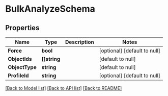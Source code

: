 # BulkAnalyzeSchema

## Properties
Name | Type | Description | Notes
------------ | ------------- | ------------- | -------------
**Force** | **bool** |  | [optional] [default to null]
**ObjectIds** | **[]string** |  | [default to null]
**ObjectType** | **string** |  | [default to null]
**ProfileId** | **string** |  | [optional] [default to null]

[[Back to Model list]](../README.md#documentation-for-models) [[Back to API list]](../README.md#documentation-for-api-endpoints) [[Back to README]](../README.md)


